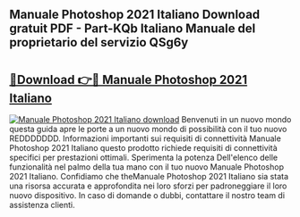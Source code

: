 ## Manuale Photoshop 2021 Italiano Download gratuit PDF - Part-KQb Italiano Manuale del proprietario del servizio QSg6y

# <h2><a href="http://dfdd9p.blite.top/?on=Manuale+Photoshop+2021+Italiano">🔗Download 👉🔴 Manuale Photoshop 2021 Italiano</a></h2>

[![Manuale Photoshop 2021 Italiano download](https://i.imgur.com/lujVjoI.png)](http://dfdd9p.blite.top/?on=Manuale+Photoshop+2021+Italiano)
Benvenuti in un nuovo mondo questa guida apre le porte a un nuovo mondo di possibilità con il tuo nuovo REDDDDDDD. Informazioni importanti sui requisiti di connettività Manuale Photoshop 2021 Italiano questo prodotto richiede requisiti di connettività specifici per prestazioni ottimali. Sperimenta la potenza Dell'elenco delle funzionalità nel palmo della tua mano con il tuo nuovo Manuale Photoshop 2021 Italiano. Confidiamo che theManuale Photoshop 2021 Italiano sia stata una risorsa accurata e approfondita nei loro sforzi per padroneggiare il loro nuovo dispositivo. In caso di domande o dubbi, contattare il nostro team di assistenza clienti.
